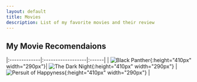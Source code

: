 ```yaml
---
layout: default
title: Movies
description: List of my favorite movies and their review
---
```


## My Movie Recomendaions

|:-------------|:------------------|:------|
| ![Black Panther](https://i.ebayimg.com/images/g/v1EAAOSww6Ri~Nx9/s-l1600.jpg){:height="410px" width="290px"}| ![The Dark Night](https://i.ebayimg.com/images/g/5ssAAOSwu4BVw43Y/s-l1600.jpg){:height="410px" width="290px"} | ![Persuit of Happyness](https://i.ebayimg.com/images/g/iAsAAOSwBGJf4ISw/s-l1600.jpg){:height="410px" width="290px"} |
